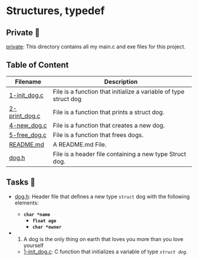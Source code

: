 # Structures, typedef

## Private 📁
[private](./private): This directory contains all my main.c and exe files for this project.

## Table of Content
Filename | Description
---------|------------
[1-init_dog.c](./1-init_dog.c) | File is a function that initialize a variable of type struct dog
[2-print_dog.c](./2-print_dog.c) | File is a function that prints a struct dog.
[4-new_dog.c](./4-new_dog.c) | File is a function that creates a new dog.
[5-free_dog.c](./5-free_dog.c) | File is a function that frees dogs.
[README.md](./README.md) | A README.md File.
[dog.h](./dog.h) | File is a header file containing a new type Struct dog.

## Tasks 📃

* [dog.h](./dog.h): Header file that defines a new type `struct` dog with the following elements:
  * **`char *name`**
    * **`float age`**
    * **`char *owner`**

* 1. A dog is the only thing on earth that loves you more than you love yourself
  * [1-init_dog.c](./1-init_dog.c): C function that initializes a variable of type _`struct dog`_.

